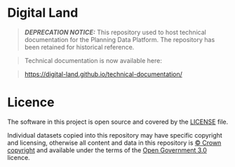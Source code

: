# Digital Land

> **_DEPRECATION NOTICE:_**  This repository used to host technical documentation for the Planning Data Platform.  The repository has been retained
for historical reference.

> Technical documentation is now available here:

> https://digital-land.github.io/technical-documentation/

# Licence

The software in this project is open source and covered by the [LICENSE](LICENSE) file.

Individual datasets copied into this repository may have specific copyright and licensing, otherwise all content and data in this repository is [© Crown copyright](http://www.nationalarchives.gov.uk/information-management/re-using-public-sector-information/copyright-and-re-use/crown-copyright/) and available under the terms of the [Open Government 3.0](https://www.nationalarchives.gov.uk/doc/open-government-licence/version/3/) licence.
